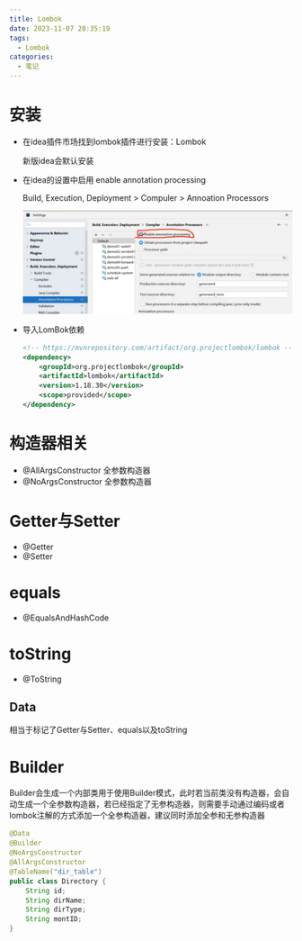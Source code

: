 ```yaml
---
title: Lombok
date: 2023-11-07 20:35:19
tags:
  - Lombok
categories:
  - 笔记
---
```


# 安装

- 在idea插件市场找到lombok插件进行安装：Lombok

    新版idea会默认安装

- 在idea的设置中启用 enable annotation processing

    Build, Execution, Deployment > Compuler > Annoation Processors

    ![image-20231107202940311](Lombok/image-20231107202940311.png)

- 导入LomBok依赖

    ```xml
    <!-- https://mvnrepository.com/artifact/org.projectlombok/lombok -->
    <dependency>
        <groupId>org.projectlombok</groupId>
        <artifactId>lombok</artifactId>
        <version>1.18.30</version>
        <scope>provided</scope>
    </dependency>
    ```

    

# 构造器相关

- @AllArgsConstructor 全参数构造器
- @NoArgsConstructor 全参数构造器

# Getter与Setter

- @Getter
- @Setter

# equals

- @EqualsAndHashCode

# toString

- @ToString

## Data

相当于标记了Getter与Setter、equals以及toString

# Builder

Builder会生成一个内部类用于使用Builder模式，此时若当前类没有构造器，会自动生成一个全参数构造器，若已经指定了无参构造器，则需要手动通过编码或者lombok注解的方式添加一个全参构造器，建议同时添加全参和无参构造器

```java
@Data
@Builder
@NoArgsConstructor
@AllArgsConstructor
@TableName("dir_table")
public class Directory {
    String id;
    String dirName;
    String dirType;
    String montID;
}
```

